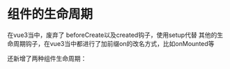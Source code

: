 # 组件的生命周期

在vue3当中，废弃了 beforeCreate以及created钩子，使用setup代替
其他的生命周期钩子，在vue3当中都进行了加前缀on的改名方式，比如onMounted等

还新增了两种组件生命周期：